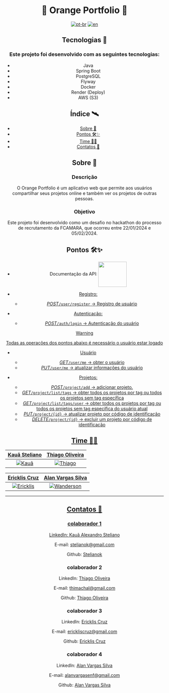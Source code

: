 <h1 align="center">🧡 Orange Portfolio 🧡 </h1>

<p1 align="center">

[![pt-br](https://img.shields.io/badge/lang-pt--br-green.svg)](https://github.com/fcmara-hackathon-squad-08/orange-portfolio-backend/blob/feature/readme/README.pt-br.md)
[![en](https://img.shields.io/badge/lang-en-red.svg)](https://github.com/fcmara-hackathon-squad-08/orange-portfolio-backend/blob/feature/readme/README.md)

</p>

## Tecnologias 🚀

### Este projeto foi desenvolvido com as seguintes tecnologias:

- Java
- Spring Boot
- PostgreSQL
- Flyway
- Docker
- Render (Deploy)
- AWS (S3)

## Índice 🛰

- [Sobre 📖](#sobre-)
- [Pontos 🛠✨](#pontos-)
- [Time 👨‍💻](#time-)
- [Contatos 💼](#contatos-)

## Sobre 📖

### Descrição

O Orange Portfolio é um aplicativo web que permite aos usuários compartilhar seus projetos online e também ver os projetos de outras pessoas.

### Objetivo

Este projeto foi desenvolvido como um desafio no hackathon do processo de recrutamento da FCAMARA, que ocorreu entre 22/01/2024 e 05/02/2024.

## Pontos 🛠✨
- Documentação da API:
<a href="https://sq8-orange-fcamra.onrender.com/swagger-ui/index.html" rel="noopener noreferrer" target="_blank"> <img align="center" src="https://github.com/Thimachal/api-front-angular/assets/63027260/6324d49d-e87c-425a-ae3a-106514a79d2f" height="80" width="90"/>
- Registro:
  
  - *POST*```/user/register``` -> Registro de usuário
- Autenticação:
  
    - *POST*```/auth/login``` -> Autenticação do usuário
> [!WARNING]
> Todas as operações dos pontos abaixo é necessário o usuário estar logado



- Usuário
  - *GET*```/user/me``` -> obter o usuário  
  - *PUT*```/user/me``` -> atualizar informações do usuário
    
- Projetos:
  - *POST*```/project/add``` -> adicionar projeto.
  - *GET*```/project/list/tags``` -> obter todos os projetos por tag ou todos os projetos sem tag específica
  - *GET*```/project/list/tags/user``` -> obter todos os projetos por tag ou todos os projetos sem tag específica do usuário atual
  - *PUT*```/project/{id}``` -> atualizar projeto por código de identificação
  - *DELETE*```/project/{id}``` -> excluir um projeto por código de identificação

## Time 👨‍💻

| <a href="https://github.com/stelianok" target="_blank">**Kauã Steliano**</a> | <a href="https://github.com/stelianok" target="_blank">**Thiago Oliveira**</a>
| :---: |:---:|
| [![Kauã](https://github.com/stelianok.png)](https://github.com/stelianok)   | [![Thiago](https://github.com/Thimachal.png)](https://github.com/Thimachal)

| <a href="https://github.com/EricklisCruz" target="_blank">**Ericklis Cruz**</a> | <a href="https://github.com/alanvargas04" target="_blank">**Alan Vargas Silva**</a>
| :---: |:---:|
| [![Ericklis](https://github.com/EricklisCruz.png)](https://github.com/EricklisCruz) |[![Wanderson](https://github.com/alanvargas04.png)](https://github.com/alanvargas04)

---

## Contatos 💼

### colaborador 1

LinkedIn: [Kauã Alexandro Steliano](https://www.linkedin.com/in/kauã-steliano-107620181/)

E-mail: stelianok@gmail.com

Github: [Stelianok](https://github.com/stelianok)

### colaborador 2

LinkedIn: [Thiago Oliveira](https://www.linkedin.com/in/thiago-oliveira-tmo/)

E-mail: thimachal@gmail.com

Github: [Thiago Oliveira](https://github.com/Thimachal)

### colaborador 3

LinkedIn: [Ericklis Cruz](https://www.linkedin.com/in/ericklis-cruz/)

E-mail: erickliscruz@gmail.com

Github: [Ericklis Cruz](erickliscruz@gmail.com)

### colaborador 4

LinkedIn: [Alan Vargas Silva](https://www.linkedin.com/in/alan-vargas-37b09b297/)

E-mail: alanvargasenf@gmail.com

Github: [Alan Vargas Silva](https://github.com/alanvargas04)

